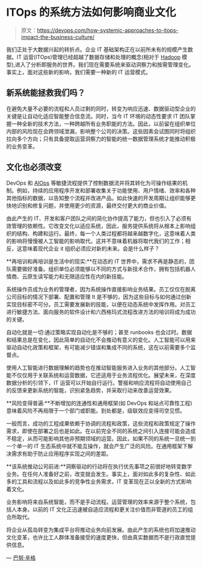 # ITOps 的系统方法如何影响商业文化

> 原文：<https://devops.com/how-systemic-approaches-to-itops-impact-the-business-culture/>

我们正处于大数据兴起的转折点。企业 IT 基础架构正在以前所未有的规模产生数据。IT 运营(ITOps)管理已经超越了数据存储和处理的概念(相对于 [Hadoop](https://hadoop.apache.org/) 模型),进入了分析即服务的世界。我们现在需要系统来驱动洞察力和按需管理变化。事实上，面对这些新的影响，我们需要一种新的 IT 运营模式。

## 新系统能拯救我们吗？

在避免大量不必要的流程和人员过剩的同时，转变为响应迅速、数据驱动型企业的关键是让自动化适应智能整合信息流。同时，当今 IT 环境的动态性要求 IT 团队掌握一种全新的技术方法，一种跨越所有业务职能的方法。因此，以前留在组织单位内部的风险现在会跨领域泄漏，影响整个公司的决策。这些因素会试图同时将组织拉向多个方向；只有具备提取运营洞察力的智能的统一数据管理系统才能推动积极的业务变革。

## 文化也必须改变

DevOps 和 [AIOps](https://devops.com/aiops-supporting-reliability-at-devops-speeds/) 等敏捷流程提供了控制数据流并将其转化为可操作结果的机制。例如，持续的应用程序开发和部署收集关于功能使用、用户情绪、效率和各种其他指标的数据，以告知整个流程并改进产品。如此快速的开发周期让组织能够更快地识别和修复问题，并使用更少的资源，最终交付更大的商业价值。

由此产生的 IT、开发和客户团队之间的简化协作提高了能力，但也引入了必须有效管理的依赖性。它改变文化以适应系统，因此，服务提供系统将从根本上影响组织的结构、构建和运行。最终，每一个人类过程都将越来越数字化，这意味着人类的影响将慢慢被人工智能的影响取代。这并不意味着机器将取代我们的工作；相反，这意味着现代企业 it 组织必须应对新的未来。会是什么样子？

**再培训和再培训是生活中的现实:**在动态的 IT 世界中，需求不再是静态的，团队需要做好准备。组织单位必须能够以不同的方式与新技术合作，拥有包括机器人情商、云原生读写能力和无限适应性在内的新技能。

系统操作员成为业务的管理者，因为系统操作直接影响业务结果。员工仅仅在脱离公司目标的情况下部署、配置和管理 It 是不够的，因为这些目标与如何通过创新实现目标密不可分。员工需要发展新的技能，以便在动态系统中发挥作用。对员工进行敏捷方法、面向服务的软件设计和六西格玛式流程改进方法的培训将成为成功的关键。

自动化就是一切:通过策略实现自动化是不够的；甚至 runbooks 也会过时。数据和结果总是在变化，因此简单的自动化不会推动有意义的变化。人工智能可以用来驱动自动化政策和框架，有可能减少错误和集成不同的系统，这在以前需要多个监督点。

使用人工智能进行数据理解的趋势也在推动智能服务进入业务的其他部分。人工智能不仅仅用于关联系统和运营数据，它还适用于业务流程优化。展望未来，在深度数据分析的引领下，IT 运营可以开始自行运行。警报和响应流程将自动使用自己的反馈来更新系统的智能，识别紧急趋势，并采取行动来改善运营效果。

**风险变得普遍:**不断增加的连通性和通用框架(如 DevOps 和站点可靠性工程)意味着风险不再局限于一个部门或职能。到处都是，级联效应变得司空见惯。

一般而言，成功的工程成果依赖于协调的流程和政策，这些流程和政策规定了操作需求，即使在部署之后也是如此。在以前完全不同的系统之间引入连接可能会造成不稳定，从而可能影响其他非预期领域的运营。因此，如果不同的系统一旦统一到一个单一的 IT 生态系统中就不能互操作，就会产生广泛的风险。在通用框架下解决需求有助于防止应用程序实现之间的差距。

**该系统推动公司前进:**洞察驱动的行动将在执行优先事项之前很好地转变数字业务。在任何人准备好之前，改变就会发生。事实上，面对如此多的复杂性、如此多的工具和流程以及如此多的竞争性业务需求，IT 变革现在正以全新的方式影响着文化。

业务影响将来自系统智能，而不是手动流程。运营管理的效率来源于整个系统，包括人本身。以前的 IT 文化正迅速被自适应流程和更关注价值而非管道的员工的组合所取代。

将企业从孤岛转变为集成平台将推动业务向前发展。由此产生的系统也将加速推动文化变革，也许比工人群体准备接受的速度更快，但由真实数据而不是行政直觉提供信息。

— [巴努·辛格](https://devops.com/author/bhanu-singh/)